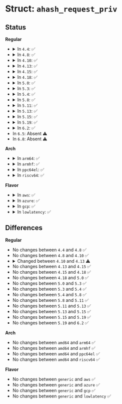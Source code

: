 # Struct: <code>ahash_request_priv</code>

## Status
<b>Regular</b>
<ul>
<li>
<details>
<summary>In <code>4.4</code>: ✅</summary>

```c
struct ahash_request_priv {
    crypto_completion_t complete;
    void *data;
    u8 *result;
    void * ubuf[0];
};
```
</details>
</li>
<li>
<details>
<summary>In <code>4.8</code>: ✅</summary>

```c
struct ahash_request_priv {
    crypto_completion_t complete;
    void *data;
    u8 *result;
    void * ubuf[0];
};
```
</details>
</li>
<li>
<details>
<summary>In <code>4.10</code>: ✅</summary>

```c
struct ahash_request_priv {
    crypto_completion_t complete;
    void *data;
    u8 *result;
    void * ubuf[0];
};
```
</details>
</li>
<li>
<details>
<summary>In <code>4.13</code>: ✅</summary>

```c
struct ahash_request_priv {
    crypto_completion_t complete;
    void *data;
    u8 *result;
    u32 flags;
    void * ubuf[0];
};
```
</details>
</li>
<li>
<details>
<summary>In <code>4.15</code>: ✅</summary>

```c
struct ahash_request_priv {
    crypto_completion_t complete;
    void *data;
    u8 *result;
    u32 flags;
    void * ubuf[0];
};
```
</details>
</li>
<li>
<details>
<summary>In <code>4.18</code>: ✅</summary>

```c
struct ahash_request_priv {
    crypto_completion_t complete;
    void *data;
    u8 *result;
    u32 flags;
    void * ubuf[0];
};
```
</details>
</li>
<li>
<details>
<summary>In <code>5.0</code>: ✅</summary>

```c
struct ahash_request_priv {
    crypto_completion_t complete;
    void *data;
    u8 *result;
    u32 flags;
    void * ubuf[0];
};
```
</details>
</li>
<li>
<details>
<summary>In <code>5.3</code>: ✅</summary>

```c
struct ahash_request_priv {
    crypto_completion_t complete;
    void *data;
    u8 *result;
    u32 flags;
    void * ubuf[0];
};
```
</details>
</li>
<li>
<details>
<summary>In <code>5.4</code>: ✅</summary>

```c
struct ahash_request_priv {
    crypto_completion_t complete;
    void *data;
    u8 *result;
    u32 flags;
    void * ubuf[0];
};
```
</details>
</li>
<li>
<details>
<summary>In <code>5.8</code>: ✅</summary>

```c
struct ahash_request_priv {
    crypto_completion_t complete;
    void *data;
    u8 *result;
    u32 flags;
    void * ubuf[0];
};
```
</details>
</li>
<li>
<details>
<summary>In <code>5.11</code>: ✅</summary>

```c
struct ahash_request_priv {
    crypto_completion_t complete;
    void *data;
    u8 *result;
    u32 flags;
    void * ubuf[0];
};
```
</details>
</li>
<li>
<details>
<summary>In <code>5.13</code>: ✅</summary>

```c
struct ahash_request_priv {
    crypto_completion_t complete;
    void *data;
    u8 *result;
    u32 flags;
    void * ubuf[0];
};
```
</details>
</li>
<li>
<details>
<summary>In <code>5.15</code>: ✅</summary>

```c
struct ahash_request_priv {
    crypto_completion_t complete;
    void *data;
    u8 *result;
    u32 flags;
    void * ubuf[0];
};
```
</details>
</li>
<li>
<details>
<summary>In <code>5.19</code>: ✅</summary>

```c
struct ahash_request_priv {
    crypto_completion_t complete;
    void *data;
    u8 *result;
    u32 flags;
    void * ubuf[0];
};
```
</details>
</li>
<li>
<details>
<summary>In <code>6.2</code>: ✅</summary>

```c
struct ahash_request_priv {
    crypto_completion_t complete;
    void *data;
    u8 *result;
    u32 flags;
    void * ubuf[0];
};
```
</details>
</li>
<li>
In <code>6.5</code>: Absent ⚠️
</li>
<li>
In <code>6.8</code>: Absent ⚠️
</li>
</ul>
<b>Arch</b>
<ul>
<li>
<details>
<summary>In <code>arm64</code>: ✅</summary>

```c
struct ahash_request_priv {
    crypto_completion_t complete;
    void *data;
    u8 *result;
    u32 flags;
    void * ubuf[0];
};
```
</details>
</li>
<li>
<details>
<summary>In <code>armhf</code>: ✅</summary>

```c
struct ahash_request_priv {
    crypto_completion_t complete;
    void *data;
    u8 *result;
    u32 flags;
    void * ubuf[0];
};
```
</details>
</li>
<li>
<details>
<summary>In <code>ppc64el</code>: ✅</summary>

```c
struct ahash_request_priv {
    crypto_completion_t complete;
    void *data;
    u8 *result;
    u32 flags;
    void * ubuf[0];
};
```
</details>
</li>
<li>
<details>
<summary>In <code>riscv64</code>: ✅</summary>

```c
struct ahash_request_priv {
    crypto_completion_t complete;
    void *data;
    u8 *result;
    u32 flags;
    void * ubuf[0];
};
```
</details>
</li>
</ul>
<b>Flavor</b>
<ul>
<li>
<details>
<summary>In <code>aws</code>: ✅</summary>

```c
struct ahash_request_priv {
    crypto_completion_t complete;
    void *data;
    u8 *result;
    u32 flags;
    void * ubuf[0];
};
```
</details>
</li>
<li>
<details>
<summary>In <code>azure</code>: ✅</summary>

```c
struct ahash_request_priv {
    crypto_completion_t complete;
    void *data;
    u8 *result;
    u32 flags;
    void * ubuf[0];
};
```
</details>
</li>
<li>
<details>
<summary>In <code>gcp</code>: ✅</summary>

```c
struct ahash_request_priv {
    crypto_completion_t complete;
    void *data;
    u8 *result;
    u32 flags;
    void * ubuf[0];
};
```
</details>
</li>
<li>
<details>
<summary>In <code>lowlatency</code>: ✅</summary>

```c
struct ahash_request_priv {
    crypto_completion_t complete;
    void *data;
    u8 *result;
    u32 flags;
    void * ubuf[0];
};
```
</details>
</li>
</ul>

## Differences
<b>Regular</b>
<ul>
<li>
No changes between <code>4.4</code> and <code>4.8</code> ✅
</li>
<li>
No changes between <code>4.8</code> and <code>4.10</code> ✅
</li>
<li>
<details>
<summary>Changed between <code>4.10</code> and <code>4.13</code> ⚠️</summary>
<ul>
<li>
<b>Field added. </b>
<code>u32 flags</code>
</li>
</ul>
</details>
</li>
<li>
No changes between <code>4.13</code> and <code>4.15</code> ✅
</li>
<li>
No changes between <code>4.15</code> and <code>4.18</code> ✅
</li>
<li>
No changes between <code>4.18</code> and <code>5.0</code> ✅
</li>
<li>
No changes between <code>5.0</code> and <code>5.3</code> ✅
</li>
<li>
No changes between <code>5.3</code> and <code>5.4</code> ✅
</li>
<li>
No changes between <code>5.4</code> and <code>5.8</code> ✅
</li>
<li>
No changes between <code>5.8</code> and <code>5.11</code> ✅
</li>
<li>
No changes between <code>5.11</code> and <code>5.13</code> ✅
</li>
<li>
No changes between <code>5.13</code> and <code>5.15</code> ✅
</li>
<li>
No changes between <code>5.15</code> and <code>5.19</code> ✅
</li>
<li>
No changes between <code>5.19</code> and <code>6.2</code> ✅
</li>
</ul>
<b>Arch</b>
<ul>
<li>
No changes between <code>amd64</code> and <code>arm64</code> ✅
</li>
<li>
No changes between <code>amd64</code> and <code>armhf</code> ✅
</li>
<li>
No changes between <code>amd64</code> and <code>ppc64el</code> ✅
</li>
<li>
No changes between <code>amd64</code> and <code>riscv64</code> ✅
</li>
</ul>
<b>Flavor</b>
<ul>
<li>
No changes between <code>generic</code> and <code>aws</code> ✅
</li>
<li>
No changes between <code>generic</code> and <code>azure</code> ✅
</li>
<li>
No changes between <code>generic</code> and <code>gcp</code> ✅
</li>
<li>
No changes between <code>generic</code> and <code>lowlatency</code> ✅
</li>
</ul>
